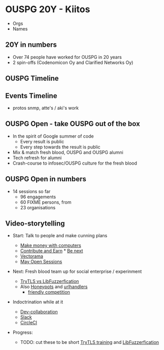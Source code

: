 # OUSPG 20Y - Kiitos

* Orgs
* Names

## 20Y in numbers

* Over 74 people have worked for OUSPG in 20 years
* 2 spin-offs (Codenomicon Oy and Clarified Networks Oy)

## OUSPG Timeline

## Events Timeline

* protos snmp, atte's / aki's work

## OUSPG Open - take OUSPG out of the box

* In the spirit of Google summer of code
  * Every result is public
  * Every step towards the result is public
* Mix & match fresh blood, OUSPG and OUSPG alumni
* Tech refresh for alumni
* Crash-course to infosec/OUSPG culture for the fresh blood

## OUSPG Open in numbers

* 14 sessions so far
  * 96 engagements
  * 60 FIXME persons, from
  * 23 organisations

## Video-storytelling

* Start: Talk to people and make cunning plans
  * [Make money with computers](https://www.youtube.com/watch?v=xucgT9BBzIE)
  * [Contribute and Earn](https://www.youtube.com/watch?v=ThK2q9f8U5E)
  * [Be next](https://youtu.be/RScnahkajKw?list=PL1fscFAejNoDGRgJVMrv_jzWny1T1SaDP)
  * [Vectorama](https://youtu.be/W3yh01klbLA)
  * [May Open Sessions](https://www.youtube.com/watch?v=XBs6Q_rcgoc)

* Next: Fresh blood team up for social enterprise / experinment
  * [TryTLS vs LibFuzzerfication](https://www.youtube.com/watch?v=YYGVykWtk2s)
  * Also [Honeypots](https://github.com/ouspg/honeypots) and [urlhandlers](https://github.com/ouspg/urlhandlers)
    * [friendly competition](cowrie-docker.png)
* Indoctrination while at it
  * [Dev-collaboration](dev-collab.png)
  * [Slack](slack-coaching.png)
  * [CircleCI](circl.png)
* Progress:
  * TODO: cut these to be short [TryTLS training](https://www.youtube.com/watch?v=85EO61l2Oa4) and
 [LibFuzzerfication](https://www.youtube.com/watch?v=B46AMry7lHs)
